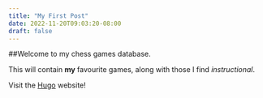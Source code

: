 ```yaml
---
title: "My First Post"
date: 2022-11-20T09:03:20-08:00
draft: false
---
```

##Welcome to my chess games database.

This will contain **my** favourite games, along with those I find  *instructional*.

Visit the [Hugo](https://gohugo.io) website!
